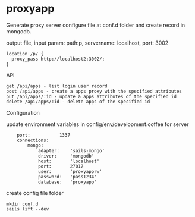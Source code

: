 # proxyapp
Generate proxy server configure file at conf.d folder and create record in mongodb.

output file, input param: path:p, servername: localhost, port: 3002
```
location /p/ {
  proxy_pass http://localhost2:3002/;
}
```

API
```
get /api/apps - list login user record
post /api/apps - create a apps proxy with the specified attributes
put /api/apps/:id - update a apps attributes of the specified id
delete /api/apps/:id - delete apps of the specified id
```
Configuration

update environment variables in config/env/development.coffee for server
```
	port:			1337
	connections:
		mongo:
			adapter:	'sails-mongo'
			driver:		'mongodb'
			host:		'localhost'
			port:		27017
			user:		'proxyapprw'
			password:	'pass1234'
			database:	'proxyapp'
```
create config file folder
```
mkdir conf.d
sails lift --dev
```


